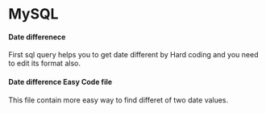 # MySQL


#### Date differenece  
<p> First sql query helps you to get date different by Hard coding and you need to edit its format also. </p>


#### Date difference Easy Code file
This file contain more easy way to find differet of two date values.
